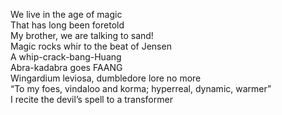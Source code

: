 We live in the age of magic \
That has long been foretold \
My brother, we are talking to sand! \
Magic rocks whir to the beat of Jensen \
A whip-crack-bang-Huang \
Abra-kadabra goes FAANG \
Wingardium leviosa, dumbledore lore no more \
“To my foes, vindaloo and korma; hyperreal, dynamic, warmer” \
I recite the devil’s spell to a transformer
